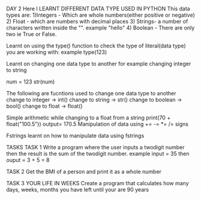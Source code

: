 DAY 2
Here I LEARNT DIFFERENT DATA TYPE USED IN PYTHON
This data types are:
1)Integers - Which are whole numbers(either positive or negative)
2) Float - which are numbers with decimal places
3) Strings- a number of characters written inside the "". example "hello"
4) Boolean - There are only two ie True or False.

Learnt on using the type() function to check the type of literal(data type) you are working with:
example
type(123)

Learnt on changing one data type to another
for example changing integer to string

num = 123
str(num)


The following are fucntions used to change one data type to another
change to integer -> int()
change to string -> str()
change to boolean -> bool()
change to float -> float()


Simple arithmetic while changing to a float from a string
print(70 + float("100.5"))
output= 170.5
Manipulation of data using 
+=
-=
*=
/=
signs


Fstrings
learnt on how to manipulate data using fstrings





TASKS
TASK 1
Write a program where the user inputs a twodigit number then the result is the sum of the twodigit number.
example
input = 35
then ouput = 3 + 5 = 8


TASK 2
Get the BMI of a person and print it as a whole number

TASK 3
YOUR LIFE IN WEEKS
Create a program that calculates how many days, weeks, months you have left until your are 90 years
